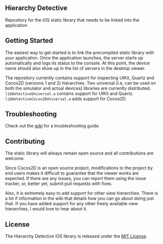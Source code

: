 Hierarchy Detective
------------------
Repository for the iOS static library that needs to be linked into the application

Getting Started
-----------
The easiest way to get started is to link the precompiled static library with your application. Once the application launches, the server starts up automatically and logs its status to the console. At this point, the device name should also show up in the list of servers in the desktop viewer.

The repository currently contains support for inspecting UIKit, Quartz and Cocos2D (versions 1 and 2) hierarchies. Two universal (i.e, can be used on both the simulator and actual devices) libraries are currently distributed. `libDetectiveUniversal.a` contains support for UIKit and Quartz. `libDetectiveCocos2DUniversal.a` adds support for Cocos2D.

Troubleshooting
--------------
Check out the [wiki](https://github.com/chinmaygarde/hierarchydetective/wiki) for a troubleshooting guide.

Contributing
-----------
The static library will always remain open source and all contributions are welcome.

Since Cocos2D is an open source project, modifications to the project by end users makes it difficult to guarantee that the viewer works are expected. If there are any issues, you can report them using the issue tracker, or, better yet, submit pull requests with fixes.

Also, it is extremely easy to add support for other view hierarchies. There is a lot if information in the wiki that details how you can go about doing just that. If you have added support for any other freely available view hierarchies, I would love to hear about it.

License
------
The Hierarchy Detective iOS library is released under the [MIT License](http://opensource.org/licenses/MIT).
